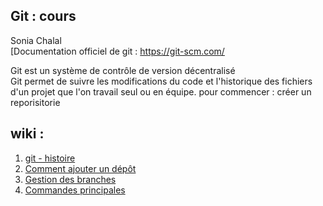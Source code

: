 ## Git : cours
Sonia Chalal    
[Documentation officiel de git : https://git-scm.com/


Git est un système de contrôle de version décentralisé    
Git permet de suivre les modifications du code et l'historique des fichiers d'un projet que l'on travail seul ou en équipe.
 pour commencer : créer un reporisitorie
 
## wiki :    
1. [git - histoire](https://github.com/sonya76/Git-cours/wiki#git---son-histoire)
2. [Comment ajouter un dépôt](https://github.com/sonya76/Git-cours/wiki/Comment-ajouter-un-dep%C3%B4t)
3. [Gestion des branches](https://github.com/sonya76/Git-cours/wiki/Gestion-des-branches)
4. [Commandes principales](https://github.com/sonya76/Git-cours/wiki/Git---commandes-principales)
    
    

